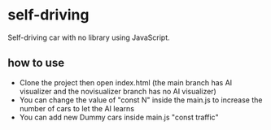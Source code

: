 # self-driving

Self-driving car with no library using JavaScript.

## how to use

- Clone the project then open index.html (the main branch has AI visualizer and the novisualizer branch has no AI visualizer)
- You can change the value of "const N" inside the main.js to increase the number of cars to let the AI learns
- You can add new Dummy cars inside main.js "const traffic"

